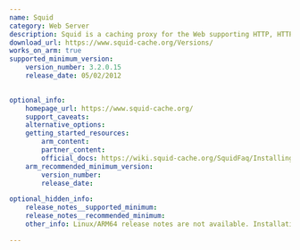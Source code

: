 ```yaml
---
name: Squid
category: Web Server
description: Squid is a caching proxy for the Web supporting HTTP, HTTPS, FTP, and more. It reduces bandwidth and improves response times by caching and reusing frequently-requested web pages.
download_url: https://www.squid-cache.org/Versions/
works_on_arm: true
supported_minimum_version:
    version_number: 3.2.0.15
    release_date: 05/02/2012
 

optional_info:
    homepage_url: https://www.squid-cache.org/
    support_caveats:
    alternative_options:
    getting_started_resources:
        arm_content:
        partner_content:
        official_docs: https://wiki.squid-cache.org/SquidFaq/InstallingSquid
    arm_recommended_minimum_version:
        version_number:
        release_date:

optional_hidden_info:
    release_notes__supported_minimum:
    release_notes__recommended_minimum:
    other_info: Linux/ARM64 release notes are not available. Installation and testing are done using released source code tar.

---
```


